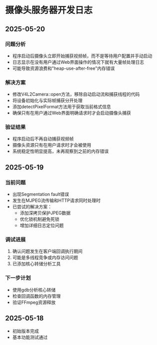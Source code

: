 # 摄像头服务器开发日志

## 2025-05-20

### 问题分析
- 程序启动后摄像头立即开始捕获视频帧，而不是等待用户配置并手动启动
- 日志显示在没有用户通过Web界面操作的情况下就有大量帧处理日志
- 可能导致资源浪费和"heap-use-after-free"内存错误

### 解决方案
- 修改V4L2Camera::open方法，移除自动启动流和捕获线程的代码
- 将设备初始化与实际帧捕获分开处理
- 添加detectPixelFormat方法用于获取当前格式信息
- 确保只有在用户通过Web界面明确请求时才会启动摄像头捕获

### 验证结果
- 程序启动后不再自动捕获视频帧
- 摄像头资源只有在用户请求时才会被使用
- 系统稳定性明显提高，未再观察到之前的内存错误

## 2025-05-19

### 当前问题
- 出现Segmentation fault错误
- 发生在MJPEG流传输和HTTP请求同时处理时
- 已尝试的解决方案：
  - 添加深拷贝保护JPEG数据
  - 优化锁机制避免死锁
  - 增加详细日志定位问题

### 调试进展
1. 确认问题发生在客户端回调执行期间
2. 可能是多线程竞争或内存访问问题
3. 已添加核心转储分析工具

### 下一步计划
- 使用gdb分析核心转储
- 检查回调函数的内存管理
- 验证FFmpeg资源释放

## 2025-05-18
- 初始版本完成
- 基本功能测试通过
